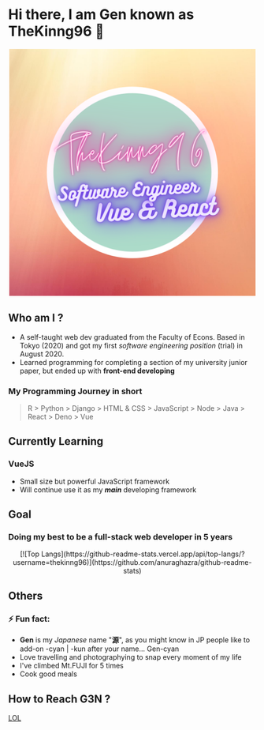 # Hi there, I am Gen known as TheKinng96 👾
<p align="center">
  <img src="https://github.com/TheKinng96/TheKinng96/blob/master/you.png" height="500px" />
</p>

## Who am I ?
- A self-taught web dev graduated from the Faculty of Econs. Based in Tokyo (2020) and got my first *software engineering position* (trial) in August 2020.
- Learned programming for completing a section of my university junior paper, but ended up with **front-end developing**

### My Programming Journey in short
> R > Python > Django > HTML & CSS > JavaScript > Node > Java > React > Deno > Vue

## Currently Learning 
### VueJS
- Small size but powerful JavaScript framework
- Will continue use it as my ***main*** developing framework

## Goal
### Doing my best to be a full-stack web developer in 5 years
<div align="center">
  [![Top Langs](https://github-readme-stats.vercel.app/api/top-langs/?username=thekinng96)](https://github.com/anuraghazra/github-readme-stats)
</div>

## Others
### ⚡ Fun fact:
- **Gen** is my *Japanese* name "**源**", as you might know in JP people like to add-on -cyan | -kun after your name... Gen-cyan
- Love travelling and photographying to snap every moment of my life
- I've climbed Mt.FUJI for 5 times 
- Cook good meals

## How to Reach G3N ?
<a href="#">LOL</a>
